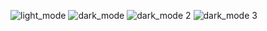 ![light_mode](https://user-images.githubusercontent.com/92738343/147874962-073168de-5b5c-4469-84af-e3cf39e848e0.png)
![dark_mode](https://user-images.githubusercontent.com/92738343/147874964-4c172534-0d9d-4556-bf6c-7476369c203c.png)
![dark_mode 2](https://user-images.githubusercontent.com/92738343/147874965-79cf1603-e37f-4f4c-b28b-c92787e23450.png)
![dark_mode 3](https://user-images.githubusercontent.com/92738343/147874966-2d7d78a6-cb24-4440-8934-028da58c4a64.png)
